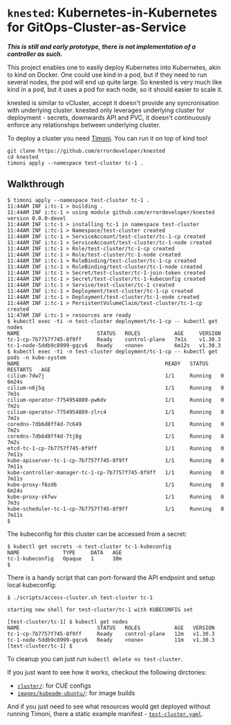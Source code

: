# `knested`: Kubernetes-in-Kubernetes for GitOps-Cluster-as-Service

***This is still and early prototype, there is not implementation of a controller as such.***

This project enables one to easily deploy Kubernetes into Kubernetes, akin to kind on Docker.
One could use kind in a pod, but if they need to run several nodes, the pod will end up quite
large. So knested is very much like kind in a pod, but it uses a pod for each node, so it should
easier to scale it.

knested is similar to vCluster, accept it doesn't provide any syncronisation with underlying cluster.
knested only leverages underlying cluster for deployment - secrets, downwards API and PVC, it doesn't
continuously enforce any relationships between underlying cluster.

To deploy a cluster you need [Timoni](https://timoni.sh). You can run it on top of kind too!
```
git clone https://github.com/errordeveloper/knested
cd knested
timoni apply --namespace test-cluster tc-1 .
```

## Walkthrough

```
$ timoni apply --namespace test-cluster tc-1 .
11:44AM INF i:tc-1 > building .
11:44AM INF i:tc-1 > using module github.com/errordeveloper/knested version 0.0.0-devel
11:44AM INF i:tc-1 > installing tc-1 in namespace test-cluster
11:44AM INF i:tc-1 > Namespace/test-cluster created
11:44AM INF i:tc-1 > ServiceAccount/test-cluster/tc-1-cp created
11:44AM INF i:tc-1 > ServiceAccount/test-cluster/tc-1-node created
11:44AM INF i:tc-1 > Role/test-cluster/tc-1-cp created
11:44AM INF i:tc-1 > Role/test-cluster/tc-1-node created
11:44AM INF i:tc-1 > RoleBinding/test-cluster/tc-1-cp created
11:44AM INF i:tc-1 > RoleBinding/test-cluster/tc-1-node created
11:44AM INF i:tc-1 > Secret/test-cluster/tc-1-join-token created
11:44AM INF i:tc-1 > Secret/test-cluster/tc-1-kubeconfig created
11:44AM INF i:tc-1 > Service/test-cluster/tc-1 created
11:44AM INF i:tc-1 > Deployment/test-cluster/tc-1-cp created
11:44AM INF i:tc-1 > Deployment/test-cluster/tc-1-node created
11:44AM INF i:tc-1 > PersistentVolumeClaim/test-cluster/tc-1-cp created
11:47AM INF i:tc-1 > resources are ready
$ kubectl exec -ti -n test-cluster deployment/tc-1-cp -- kubectl get nodes
NAME                         STATUS   ROLES           AGE     VERSION
tc-1-cp-7b7757f745-8f9ff     Ready    control-plane   7m1s    v1.30.3
tc-1-node-5ddb9c8999-gqcv6   Ready    <none>          6m12s   v1.30.3
$ kubectl exec -ti -n test-cluster deployment/tc-1-cp -- kubectl get pods -n kube-system
NAME                                               READY   STATUS    RESTARTS   AGE
cilium-7dw7j                                       1/1     Running   0          6m24s
cilium-n6j5q                                       1/1     Running   0          7m3s
cilium-operator-7754954889-pw6dv                   1/1     Running   0          7m2s
cilium-operator-7754954889-zlrc4                   1/1     Running   0          7m2s
coredns-7db6d8ff4d-7c649                           1/1     Running   0          7m2s
coredns-7db6d8ff4d-7tj8g                           1/1     Running   0          7m2s
etcd-tc-1-cp-7b7757f745-8f9ff                      1/1     Running   0          7m11s
kube-apiserver-tc-1-cp-7b7757f745-8f9ff            1/1     Running   0          7m11s
kube-controller-manager-tc-1-cp-7b7757f745-8f9ff   1/1     Running   0          7m11s
kube-proxy-f6zd6                                   1/1     Running   0          6m24s
kube-proxy-skfwv                                   1/1     Running   0          7m3s
kube-scheduler-tc-1-cp-7b7757f745-8f9ff            1/1     Running   0          7m11s
$
```

The kubeconfig for this cluster can be accessed from a secret:

```
$ kubectl get secrets -n test-cluster tc-1-kubeconfig
NAME              TYPE     DATA   AGE
tc-1-kubeconfig   Opaque   1      10m
$
```

There is a handy script that can port-forward the API endpoint and setup local kubeconfig:
```
$ ./scripts/access-cluster.sh test-cluster tc-1

starting new shell for test-cluster/tc-1 with KUBECONFIG set

[test-cluster/tc-1] $ kubectl get nodes
NAME                         STATUS   ROLES           AGE   VERSION
tc-1-cp-7b7757f745-8f9ff     Ready    control-plane   12m   v1.30.3
tc-1-node-5ddb9c8999-gqcv6   Ready    <none>          11m   v1.30.3
[test-cluster/tc-1] $
```

To cleanup you can just run `kubectl delete ns test-cluster`.

If you just want to see how it works, checkout the following dirctories:
- [`cluster/`](cluster): for CUE configs
- [`images/kubeadm-ubuntu/`](images/kubeadm-ubuntu): for image builds

And if you just need to see what resources would get deployed without running Timoni,
there a static example manifest - [`test-cluster.yaml`](test-cluster.yaml).
